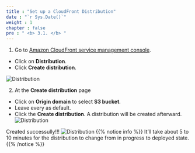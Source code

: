 ```yaml
---
title : "Set up a CloudFront Distribution"
date : "`r Sys.Date()`"
weight : 1
chapter : false
pre : " <b> 3.1. </b> "
---
```


1. Go to [Amazon CloudFront service management console](https://console.aws.amazon.com/cloudfront/v4/home).
  + Click on **Distribution**.
  + Click **Create distribution**.

![Distribution](/ws1-aws-cloudfront/images/3.connect/3.1-distribution-console.png)

2. At the **Create distribution** page
  + Click on **Origin domain** to select **S3 bucket**.
  + Leave every as default.
  + Click the **Create distribution**. A distribution will be created afterward.
![Distribution](/ws1-aws-cloudfront/images/3.connect/3.1-select-origin.png)

Created successully!!!
![Distribution](/ws1-aws-cloudfront/images/3.connect/3.1-created-distribution.png)
{{% notice info %}}
It’ll take about 5 to 10 minutes for the distribution to change from in progress to deployed state.
{{% /notice %}}
